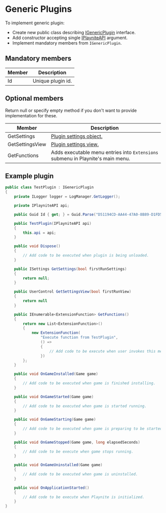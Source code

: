 Generic Plugins
=====================

To implement generic plugin:

* Create new public class describing [IGenericPlugin](xref:Playnite.SDK.Plugins.IGenericPlugin) interface.
* Add constructor accepting single [IPlayniteAPI](xref:Playnite.SDK.IPlayniteAPI) argument.
* Implement mandatory members from `IGenericPlugin`.

Mandatory members
---------------------

| Member | Description |
| -- | -- |
| Id | Unique plugin id. |

Optional members
---------------------

Return null or specify empty method if you don't want to provide implementation for these.

| Member | Description |
| -- | -- |
| GetSettings | [Plugin settings object.](pluginSettings.md) |
| GetSettingsView | [Plugin settings view.](pluginSettings.md) |
| GetFunctions | Adds executable menu entries into `Extensions` submenu in Playnite's main menu. |


Example plugin
---------------------

```csharp
public class TestPlugin : IGenericPlugin
{
    private ILogger logger = LogManager.GetLogger();

    private IPlayniteAPI api;

    public Guid Id { get; } = Guid.Parse("D51194CD-AA44-47A0-8B89-D1FD544DD9C8");

    public TestPlugin(IPlayniteAPI api)
    {
        this.api = api;
    }

    public void Dispose()
    {
        // Add code to be executed when plugin is being unloaded.
    }

    public ISettings GetSettings(bool firstRunSettings)
    {
        return null;
    }

    public UserControl GetSettingsView(bool firstRunView)
    {
        return null
    }

    public IEnumerable<ExtensionFunction> GetFunctions()
    {
        return new List<ExtensionFunction>()
        {
            new ExtensionFunction(
                "Execute function from TestPlugin",
                () =>
                {
                    // Add code to be execute when user invokes this menu entry.
                })
        };
    }

    public void OnGameInstalled(Game game)
    {
        // Add code to be executed when game is finished installing.
    }

    public void OnGameStarted(Game game)
    {
        // Add code to be executed when game is started running.
    }

    public void OnGameStarting(Game game)
    {
        // Add code to be executed when game is preparing to be started.
    }

    public void OnGameStopped(Game game, long elapsedSeconds)
    {
        // Add code to be execute when game stops running.
    }

    public void OnGameUninstalled(Game game)
    {
        // Add code to be executed when game is uninstalled.
    }

    public void OnApplicationStarted()
    {
        // Add code to be execute when Playnite is initialized.
    }
}
```